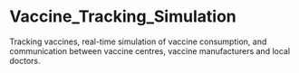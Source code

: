 # Vaccine_Tracking_Simulation
Tracking vaccines, real-time simulation of vaccine consumption, and communication between vaccine centres, vaccine manufacturers and local doctors.
